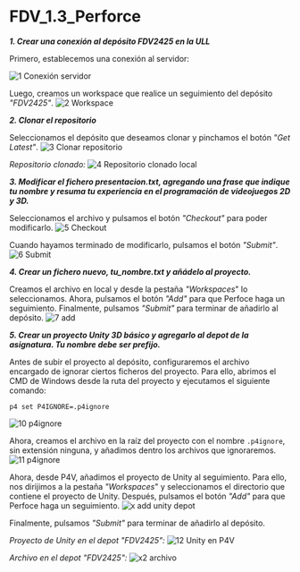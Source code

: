 # FDV_1.3_Perforce

_**1. Crear una conexión al depósito FDV2425 en la ULL**_

Primero, establecemos una conexión al servidor:

![1  Conexión servidor](https://github.com/user-attachments/assets/f34bbe0d-9d4c-4faf-86eb-01c2b441495d)

Luego, creamos un workspace que realice un seguimiento del depósito _"FDV2425"_.
![2  Workspace](https://github.com/user-attachments/assets/c5aaf873-28e9-4b1c-b537-e01fa9ba6dce)

**_2. Clonar el repositorio_**

Seleccionamos el depósito que deseamos clonar y pinchamos el botón _"Get Latest"_.
![3  Clonar repositorio](https://github.com/user-attachments/assets/08f2457b-82f6-4e3d-b94f-1a5acbc0d153)

_Repositorio clonado:_
![4  Repositorio clonado local](https://github.com/user-attachments/assets/855d7f95-0643-4f87-b634-a2ecb29778d1)

_**3. Modificar el fichero presentacion.txt, agregando una frase que indique tu nombre y resuma tu experiencia en el programación de videojuegos 2D y 3D.**_

Seleccionamos el archivo y pulsamos el botón _"Checkout"_ para poder modificarlo.
![5  Checkout](https://github.com/user-attachments/assets/cf37839d-90ac-445b-8674-a65fb4a2605f)

Cuando hayamos terminado de modificarlo, pulsamos el botón _"Submit"_.
![6   Submit](https://github.com/user-attachments/assets/20b9cce4-efa9-459c-8f4c-8aa11bc8a1a9)

_**4. Crear un fichero nuevo, tu_nombre.txt y añádelo al proyecto.**_

Creamos el archivo en local y desde la pestaña _"Workspaces_" lo seleccionamos. Ahora, pulsamos el botón _"Add"_ para que Perfoce haga un seguimiento. Finalmente, pulsamos _"Submit"_ para terminar de añadirlo al depósito.
![7  add](https://github.com/user-attachments/assets/b83e935f-d873-47a9-929f-e03da843ff70)

_**5. Crear un proyecto Unity 3D básico y agregarlo al depot de la asignatura. Tu nombre debe ser prefijo.**_

Antes de subir el proyecto al depósito, configuraremos el archivo encargado de ignorar ciertos ficheros del proyecto. Para ello, abrimos el CMD de Windows desde la ruta del proyecto y ejecutamos el siguiente comando:

```
p4 set P4IGNORE=.p4ignore
```

![10  p4ignore](https://github.com/user-attachments/assets/da4389bd-4c71-4ba2-98a6-9273c3892d25)

Ahora, creamos el archivo en la raíz del proyecto con el nombre `.p4ignore`, sin extensión ninguna, y añadimos dentro los archivos que ignoraremos.
![11  p4ignore](https://github.com/user-attachments/assets/bf372ff0-2698-4908-873b-4e821eafb9d2)

Ahora, desde P4V, añadimos el proyecto de Unity al seguimiento. Para ello, nos dirijimos a la pestaña _"Workspaces_" y seleccionamos el directorio que contiene el proyecto de Unity. Después, pulsamos el botón _"Add"_ para que Perfoce haga un seguimiento. 
![x  add unity depot](https://github.com/user-attachments/assets/843e1a9e-3e7c-4d68-8089-5f90064cfc89)

Finalmente, pulsamos _"Submit"_ para terminar de añadirlo al depósito.

_Proyecto de Unity en el depot "FDV2425":_
![12  Unity en P4V](https://github.com/user-attachments/assets/dd517e7c-e512-4281-94f3-2922b7a6a8f2)


_Archivo en el depot "FDV2425":_
![x2  archivo](https://github.com/user-attachments/assets/9fe784c0-5778-4a1b-801a-945077748bce)



